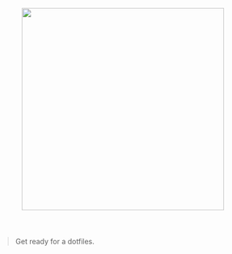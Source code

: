 <h1 align="center">
	<br>
	<img width="400" src="https://i.imgur.com/QD9AENa.png">
	<br>
	<br>
</h1>

>   Get ready for a dotfiles.
